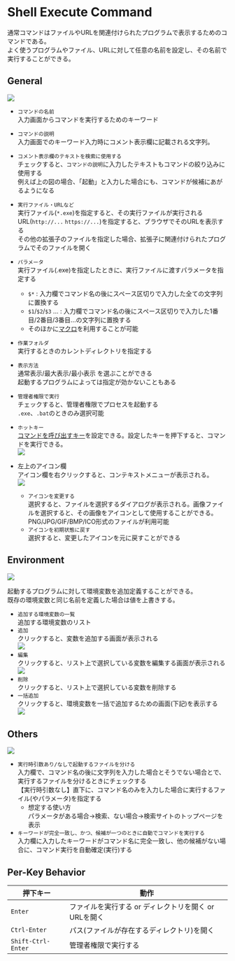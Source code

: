 # Shell Execute Command

通常コマンドはファイルやURLを関連付けられたプログラムで表示するためのコマンドである。  
よく使うプログラムやファイル、URLに対して任意の名前を設定し、その名前で実行することができる。

## General

![](../image/edit.png)

- `コマンドの名前`  
入力画面からコマンドを実行するためのキーワード
- `コマンドの説明`  
入力画面でのキーワード入力時にコメント表示欄に記載される文字列。
- `コメント表示欄のテキストを検索に使用する`  
チェックすると、`コマンドの説明`に入力したテキストもコマンドの絞り込みに使用する  
例えば上の図の場合、「起動」と入力した場合にも、コマンドが候補にあがるようになる
- `実行ファイル・URLなど`  
実行ファイル(`*.exe`)を指定すると、その実行ファイルが実行される  
URL(`http://...` `https://...`)を指定すると、ブラウザでそのURLを表示する  
その他の拡張子のファイルを指定した場合、拡張子に関連付けられたプログラムでそのファイルを開く
- `パラメータ`  
実行ファイル(.exe)を指定したときに、実行ファイルに渡すパラメータを指定する
  - `$*` : 入力欄でコマンド名の後にスペース区切りで入力した全ての文字列に置換する
  - `$1`/`$2`/`$3` ... : 入力欄でコマンド名の後にスペース区切りで入力した1番目/2番目/3番目...の文字列に置換する
  - そのほかに[マクロ](/macros)を利用することが可能

- `作業フォルダ`  
実行するときのカレントディレクトリを指定する
- `表示方法`  
通常表示/最大表示/最小表示 を選ぶことができる  
起動するプログラムによっては指定が効かないこともある
- `管理者権限で実行`  
チェックすると、管理者権限でプロセスを起動する  
`.exe`、`.bat`のときのみ選択可能
- `ホットキー`  
[コマンドを呼び出すキー](/window/command-hotkey)を設定できる。設定したキーを押下すると、コマンドを実行できる。  
![](../image/hotkeyForCommand.png)

- 左上のアイコン欄  
アイコン欄を右クリックすると、コンテキストメニューが表示される。  
![](../image/websearchcommand-contextmenu.png)
  - `アイコンを変更する`  
選択すると、ファイルを選択するダイアログが表示される。画像ファイルを選択すると、その画像をアイコンとして使用することができる。  
PNG/JPG/GIF/BMP/ICO形式のファイルが利用可能
  - `アイコンを初期状態に戻す`  
選択すると、変更したアイコンを元に戻すことができる

## Environment

![](../image/shellexec-envlist.png)

起動するプログラムに対して環境変数を追加定義することができる。  
既存の環境変数と同じ名前を定義した場合は値を上書きする。

- `追加する環境変数の一覧`    
追加する環境変数のリスト
- `追加`  
クリックすると、変数を追加する画面が表示される  
![](../image/shellexec-envadd.png)
- `編集`  
クリックすると、リスト上で選択している変数を編集する画面が表示される  
![](../image/shellexec-envedit.png)
- `削除`  
クリックすると、リスト上で選択している変数を削除する
- `一括追加`  
クリックすると、環境変数を一括で追加するための画面(下記)を表示する  
![](../image/shellexec-envbulkadd.png)

## Others

![](../image/edit-detail.png)

- `実行時引数あり/なしで起動するファイルを分ける`  
入力欄で、コマンド名の後に文字列を入力した場合とそうでない場合とで、実行するファイルを分けるときにチェックする  
【実行時引数なし】直下に、コマンド名のみを入力した場合に実行するファイル(やパラメータ)を指定する
  - 想定する使い方  
パラメータがある場合→検索、ない場合→検索サイトのトップページを表示
- `キーワードが完全一致し、かつ、候補が一つのときに自動でコマンドを実行する`  
入力欄に入力したキーワードがコマンド名に完全一致し、他の候補がない場合に、コマンド実行を自動確定(実行)する

## Per-Key Behavior

|押下キー|動作|
|--|--|
|`Enter`|ファイルを実行する or ディレクトリを開く or URLを開く|
|`Ctrl-Enter`|パス(ファイルが存在するディレクトリ)を開く|
|`Shift-Ctrl-Enter`|管理者権限で実行する|

